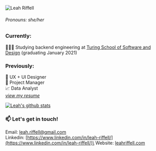 ![Leah Riffell](https://images.squarespace-cdn.com/content/5a6d4a31f6576ebde0e694d9/1552347357287-R50178C8P602V6SDBETH/Port+Header+horizontal.png?content-type=image%2Fpng)

###### Pronouns: she/her 

### Currently:
👩🏻‍💻 Studying backend engineering at [Turing School of Software and Design](https://turing.io/) (graduating January 2021)

### Previously:
🎨 UX + UI Designer\
📝 Project Manager\
📈 Data Analyst\
_[view my resume](https://static1.squarespace.com/static/5a6d4a31f6576ebde0e694d9/t/5eaf3f02c6f3f079be314eb2/1588543234294/Leah+Riffell+Resume+April+2020.pdf)_

[![Leah's github stats](https://github-readme-stats.vercel.app/api?username=leahriffell)](https://github.com/leahriffell/github-readme-stats)

### 📫 Let's get in touch!
Email: leah.riffell@gmail.com\
Linkedin: [https://www.linkedin.com/in/leah-riffell/](https://www.linkedin.com/in/leah-riffell/)\
Website: [leahriffell.com](https://www.leahriffell.com)

